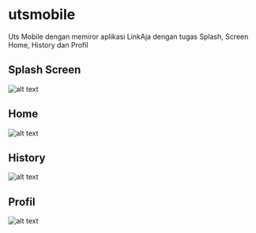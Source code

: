 # utsmobile
Uts Mobile dengan memiror aplikasi LinkAja dengan tugas Splash, Screen Home, History dan Profil

## Splash Screen 
![alt text](img\image.png)
## Home
![alt text](img\image-1.png)
## History
![alt text](img\image-2.png)
## Profil
![alt text](img\image-3.png)